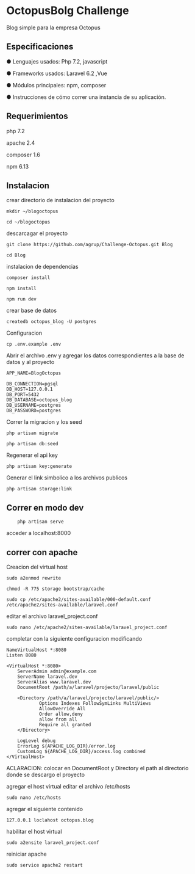 # OctopusBolg Challenge

Blog simple para la empresa Octopus

## Especificaciones 

● Lenguajes usados: Php 7.2, javascript

● Frameworks usados: Laravel 6.2 ,Vue

● Módulos principales: npm, composer

● Instrucciones de cómo correr una instancia de su aplicación.

## Requerimientos

php 7.2

apache 2.4

composer 1.6

npm 6.13


## Instalacion

crear directorio de instalacion del proyecto
```
mkdir ~/blogoctopus

cd ~/blogoctopus 
```
descarcagar el proyecto
```
git clone https://github.com/agrup/Challenge-Octopus.git Blog

cd Blog
```
instalacion de dependencias 

```
composer install

npm install

npm run dev 

```

crear base de datos
```
createdb octopus_blog -U postgres
```

Configuracion

```
cp .env.example .env 

```
Abrir el archivo .env y agregar los datos correspondientes a la base de datos y al proyecto

```
APP_NAME=BlogOctopus

DB_CONNECTION=pgsql
DB_HOST=127.0.0.1
DB_PORT=5432
DB_DATABASE=octopus_blog
DB_USERNAME=postgres
DB_PASSWORD=postgres

```
Correr la migracion y los seed

```
php artisan migrate

php artisan db:seed

```
Regenerar el api key

```
php artisan key:generate

```

Generar el link simbolico a los archivos publicos

```
php artisan storage:link

```

## Correr en modo dev
```
    php artisan serve
```

acceder a localhost:8000 

## correr con apache

Creacion del virtual host
```
sudo a2enmod rewrite

chmod -R 775 storage bootstrap/cache

sudo cp /etc/apache2/sites-available/000-default.conf /etc/apache2/sites-available/laravel.conf
```
editar el archivo laravel_project.conf
```
sudo nano /etc/apache2/sites-available/laravel_project.conf

```

completar con la siguiente configuracion modificando 


```
NameVirtualHost *:8080
Listen 8080
 
<VirtualHost *:8080>
    ServerAdmin admin@example.com
    ServerName laravel.dev
    ServerAlias www.laravel.dev
    DocumentRoot /path/a/laravel/projecto/laravel/public
     
    <Directory /path/a/laravel/projecto/laravel/public/>
            Options Indexes FollowSymLinks MultiViews
            AllowOverride All
            Order allow,deny
            allow from all
            Require all granted
    </Directory>
     
    LogLevel debug
    ErrorLog ${APACHE_LOG_DIR}/error.log
    CustomLog ${APACHE_LOG_DIR}/access.log combined
</VirtualHost>
```

ACLARACION: colocar en DocumentRoot y Directory el path al directorio donde se descargo el proyecto

agregar el host virtual 
editar el archivo /etc/hosts
```
sudo nano /etc/hosts

```

agregar el  siguiente contenido

```
127.0.0.1 loclahost octopus.blog
```

habilitar el host virtual

```
sudo a2ensite laravel_project.conf
```

reiniciar apache

```
sudo service apache2 restart
```